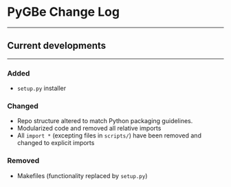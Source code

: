# PyGBe Change Log
----

## Current developments
---
### Added
* `setup.py` installer

### Changed
* Repo structure altered to match Python packaging guidelines.
* Modularized code and removed all relative imports
* All `import *` (excepting files in `scripts/`) have been removed and changed to explicit imports

### Removed
* Makefiles (functionality replaced by `setup.py`)

